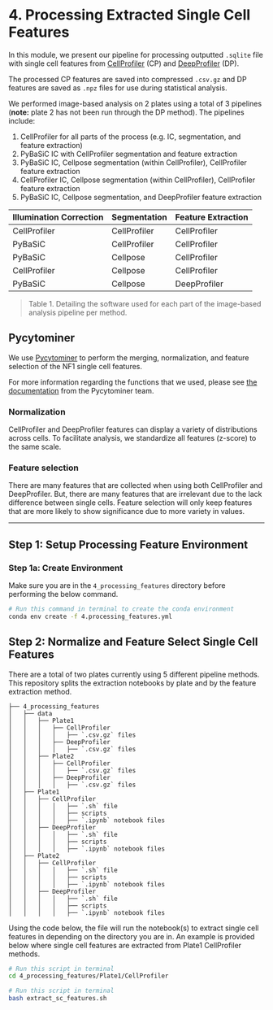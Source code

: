 # 4. Processing Extracted Single Cell Features 

In this module, we present our pipeline for processing outputted `.sqlite` file with single cell features from [CellProfiler](https://cellprofiler.org/) (CP) and [DeepProfiler](https://github.com/cytomining/DeepProfiler) (DP).

The processed CP features are saved into compressed `.csv.gz` and DP features are saved as `.npz` files for use during statistical analysis.

We performed image-based analysis on 2 plates using a total of 3 pipelines (**note:** plate 2 has not been run through the DP method). The pipelines include:

1. CellProfiler for all parts of the process (e.g. IC, segmentation, and feature extraction)
2. PyBaSiC IC with CellProfiler segmentation and feature extraction
3. PyBaSiC IC, Cellpose segmentation (within CellProfiler), CellProfiler feature extraction
4. CellProfiler IC, Cellpose segmentation (within CellProfiler), CellProfiler feature extraction
5. PyBaSiC IC, Cellpose segmentation, and DeepProfiler feature extraction

| Illumination Correction | Segmentation | Feature Extraction |
| :---- | :----- | :---------- |
| CellProfiler | CellProfiler | CellProfiler |
| PyBaSiC | CellProfiler | CellProfiler |
| PyBaSiC | Cellpose | CellProfiler |
| CellProfiler | Cellpose | CellProfiler |
| PyBaSiC | Cellpose | DeepProfiler |

> Table 1. Detailing the software used for each part of the image-based analysis pipeline per method.

## Pycytominer

We use [Pycytominer](https://github.com/cytomining/pycytominer) to perform the merging, normalization, and feature selection of the NF1 single cell features.

For more information regarding the functions that we used, please see [the documentation](https://pycytominer.readthedocs.io/en/latest/pycytominer.cyto_utils.html#pycytominer.cyto_utils.cells.SingleCells.merge_single_cells) from the Pycytominer team.

### Normalization

CellProfiler and DeepProfiler features can display a variety of distributions across cells.
To facilitate analysis, we standardize all features (z-score) to the same scale.

### Feature selection

There are many features that are collected when using both CellProfiler and DeepProfiler. 
But, there are many features that are irrelevant due to the lack difference between single cells. 
Feature selection will only keep features that are more likely to show significance due to more variety in values.

---

## Step 1: Setup Processing Feature Environment

### Step 1a: Create Environment

Make sure you are in the `4_processing_features` directory before performing the below command.

```sh
# Run this command in terminal to create the conda environment
conda env create -f 4.processing_features.yml
```

## Step 2: Normalize and Feature Select Single Cell Features

There are a total of two plates currently using 5 different pipeline methods. This repository splits the extraction notebooks by plate and by the feature extraction method.

```text
├── 4_processing_features
│   ├── data
│   │   ├── Plate1
│   │   │   ├── CellProfiler
│   │   │   │   ├── `.csv.gz` files
│   │   │   ├── DeepProfiler
│   │   │   │   ├── `.csv.gz` files
│   │   ├── Plate2
│   │   │   ├── CellProfiler
│   │   │   │   ├── `.csv.gz` files
│   │   │   ├── DeepProfiler
│   │   │   │   ├── `.csv.gz` files
│   ├── Plate1
│   │   ├── CellProfiler
│   │   │   │   ├── `.sh` file
│   │   │   │   ├── scripts
│   │   │   │   ├── `.ipynb` notebook files
│   │   ├── DeepProfiler
│   │   │   │   ├── `.sh` file
│   │   │   │   ├── scripts
│   │   │   │   ├── `.ipynb` notebook files
│   ├── Plate2
│   │   ├── CellProfiler
│   │   │   │   ├── `.sh` file
│   │   │   │   ├── scripts
│   │   │   │   ├── `.ipynb` notebook files
│   │   ├── DeepProfiler
│   │   │   │   ├── `.sh` file
│   │   │   │   ├── scripts
│   │   │   │   ├── `.ipynb` notebook files
```

Using the code below, the file will run the notebook(s) to extract single cell features in depending on the directory you are in. An example is provided below where single cell features are extracted from Plate1 CellProfiler methods.

```bash
# Run this script in terminal
cd 4_processing_features/Plate1/CellProfiler
```

```bash
# Run this script in terminal
bash extract_sc_features.sh
```
